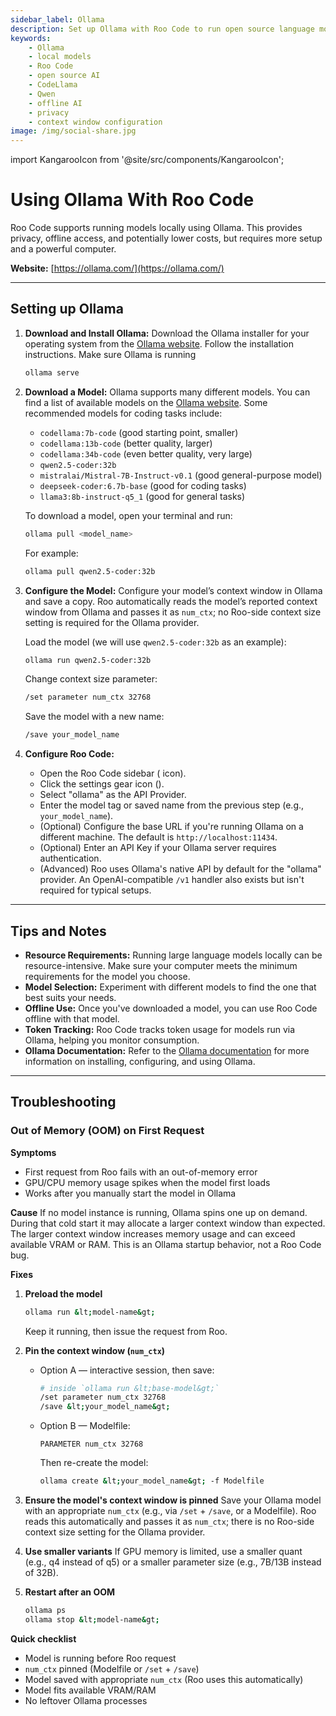 ```yaml
---
sidebar_label: Ollama
description: Set up Ollama with Roo Code to run open source language models locally for privacy, offline access, and cost-effective AI coding.
keywords:
    - Ollama
    - local models
    - Roo Code
    - open source AI
    - CodeLlama
    - Qwen
    - offline AI
    - privacy
    - context window configuration
image: /img/social-share.jpg
---
```


import KangarooIcon from '@site/src/components/KangarooIcon';

# Using Ollama With Roo Code

Roo Code supports running models locally using Ollama. This provides privacy, offline access, and potentially lower costs, but requires more setup and a powerful computer.

**Website:** [https://ollama.com/](https://ollama.com/)

---

## Setting up Ollama

1.  **Download and Install Ollama:** Download the Ollama installer for your operating system from the [Ollama website](https://ollama.com/). Follow the installation instructions. Make sure Ollama is running

    ```bash
    ollama serve
    ```

2.  **Download a Model:** Ollama supports many different models. You can find a list of available models on the [Ollama website](https://ollama.com/library). Some recommended models for coding tasks include:

    - `codellama:7b-code` (good starting point, smaller)
    - `codellama:13b-code` (better quality, larger)
    - `codellama:34b-code` (even better quality, very large)
    - `qwen2.5-coder:32b`
    - `mistralai/Mistral-7B-Instruct-v0.1` (good general-purpose model)
    - `deepseek-coder:6.7b-base` (good for coding tasks)
    - `llama3:8b-instruct-q5_1` (good for general tasks)

    To download a model, open your terminal and run:

    ```bash
    ollama pull <model_name>
    ```

    For example:

    ```bash
    ollama pull qwen2.5-coder:32b
    ```

3.  **Configure the Model:** Configure your model’s context window in Ollama and save a copy. Roo automatically reads the model’s reported context window from Ollama and passes it as `num_ctx`; no Roo-side context size setting is required for the Ollama provider.

    Load the model (we will use `qwen2.5-coder:32b` as an example):

    ```bash
    ollama run qwen2.5-coder:32b
    ```

    Change context size parameter:

    ```bash
    /set parameter num_ctx 32768
    ```

    Save the model with a new name:

    ```bash
    /save your_model_name
    ```

4.  **Configure Roo Code:**
    - Open the Roo Code sidebar (<KangarooIcon /> icon).
    - Click the settings gear icon (<Codicon name="gear" />).
    - Select "ollama" as the API Provider.
    - Enter the model tag or saved name from the previous step (e.g., `your_model_name`).
    - (Optional) Configure the base URL if you're running Ollama on a different machine. The default is `http://localhost:11434`.
    - (Optional) Enter an API Key if your Ollama server requires authentication.
    - (Advanced) Roo uses Ollama's native API by default for the "ollama" provider. An OpenAI-compatible `/v1` handler also exists but isn't required for typical setups.

---

## Tips and Notes

- **Resource Requirements:** Running large language models locally can be resource-intensive. Make sure your computer meets the minimum requirements for the model you choose.
- **Model Selection:** Experiment with different models to find the one that best suits your needs.
- **Offline Use:** Once you've downloaded a model, you can use Roo Code offline with that model.
- **Token Tracking:** Roo Code tracks token usage for models run via Ollama, helping you monitor consumption.
- **Ollama Documentation:** Refer to the [Ollama documentation](https://ollama.com/docs) for more information on installing, configuring, and using Ollama.

---

## Troubleshooting

### Out of Memory (OOM) on First Request

**Symptoms**

- First request from Roo fails with an out-of-memory error
- GPU/CPU memory usage spikes when the model first loads
- Works after you manually start the model in Ollama

**Cause**
If no model instance is running, Ollama spins one up on demand. During that cold start it may allocate a larger context window than expected. The larger context window increases memory usage and can exceed available VRAM or RAM. This is an Ollama startup behavior, not a Roo Code bug.

**Fixes**

1. **Preload the model**

    ```bash
    ollama run &lt;model-name&gt;
    ```

    Keep it running, then issue the request from Roo.

2. **Pin the context window (`num_ctx`)**

    - Option A — interactive session, then save:
        ```bash
        # inside `ollama run &lt;base-model&gt;`
        /set parameter num_ctx 32768
        /save &lt;your_model_name&gt;
        ```
    - Option B — Modelfile:
        ```text
        PARAMETER num_ctx 32768
        ```
        Then re-create the model:
        ```bash
        ollama create &lt;your_model_name&gt; -f Modelfile
        ```

3. **Ensure the model's context window is pinned**
   Save your Ollama model with an appropriate `num_ctx` (e.g., via `/set` + `/save`, or a Modelfile). Roo reads this automatically and passes it as `num_ctx`; there is no Roo-side context size setting for the Ollama provider.

4. **Use smaller variants**
   If GPU memory is limited, use a smaller quant (e.g., q4 instead of q5) or a smaller parameter size (e.g., 7B/13B instead of 32B).

5. **Restart after an OOM**
    ```bash
    ollama ps
    ollama stop &lt;model-name&gt;
    ```

**Quick checklist**

- Model is running before Roo request
- `num_ctx` pinned (Modelfile or `/set` + `/save`)
- Model saved with appropriate `num_ctx` (Roo uses this automatically)
- Model fits available VRAM/RAM
- No leftover Ollama processes
